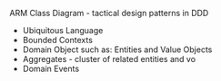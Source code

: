 ARM Class Diagram - tactical design patterns in DDD
- Ubiquitous Language 
- Bounded Contexts
- Domain Object such as: Entities and Value Objects
- Aggregates - cluster of related entities and vo
- Domain Events

